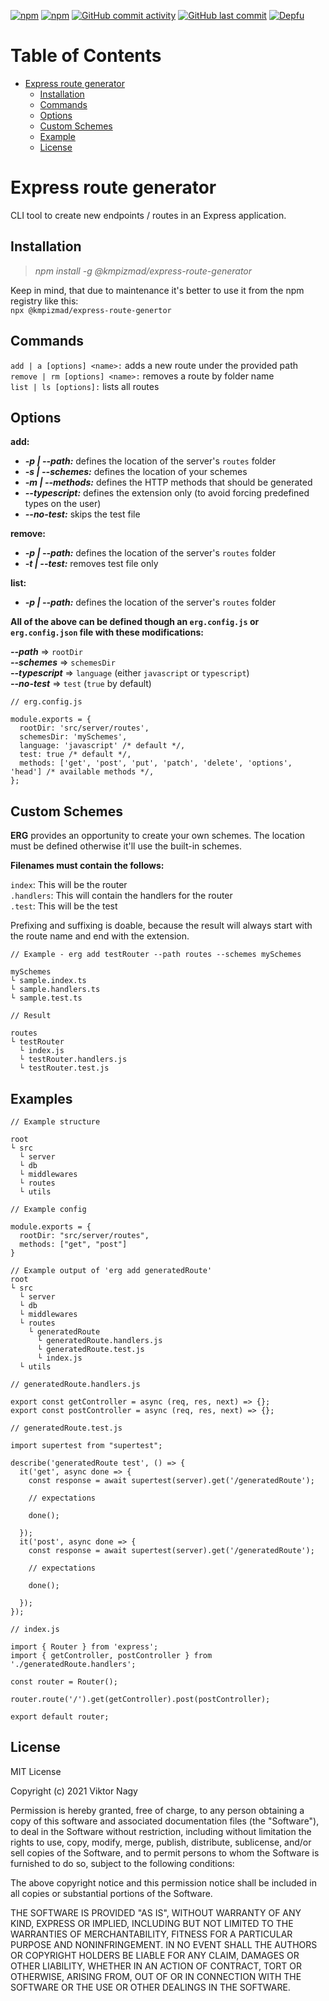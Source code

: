 [![npm][npm-version]][npm-url]
[![npm][npm-downloads]][npm-url]
[![GitHub commit activity][github-activity]][github-url]
[![GitHub last commit][github-last-commit]][github-url]
[![Depfu][depfu-updates]][depfu-url]

# Table of Contents

- [Express route generator](#express-route-generator)
  - [Installation](#installation)
  - [Commands](#commands)
  - [Options](#options)
  - [Custom Schemes](#custom-schemes)
  - [Example](#example)
  - [License](#license)

# Express route generator

CLI tool to create new endpoints / routes in an Express application.

## Installation

> _npm install -g @kmpizmad/express-route-generator_

Keep in mind, that due to maintenance it's better to use it from the npm registry like this:<br/>
`npx @kmpizmad/express-route-genertor`

## Commands

`add | a [options] <name>:` adds a new route under the provided path<br />
`remove | rm [options] <name>:` removes a route by folder name<br />
`list | ls [options]:` lists all routes

## Options

**add:**<br />

- **_-p | --path:_** defines the location of the server's `routes` folder
- **_-s | --schemes:_** defines the location of your schemes
- **_-m | --methods:_** defines the HTTP methods that should be generated
- **_--typescript:_** defines the extension only (to avoid forcing predefined types on the user)
- **_--no-test:_** skips the test file

**remove:**<br />

- **_-p | --path:_** defines the location of the server's `routes` folder
- **_-t | --test:_** removes test file only

**list:**

- **_-p | --path:_** defines the location of the server's `routes` folder

**All of the above can be defined though an `erg.config.js` or `erg.config.json` file with these modifications:**

**_--path_** => `rootDir`<br />
**_--schemes_** => `schemesDir`<br />
**_--typescript_** => `language` (either `javascript` or `typescript`)<br />
**_--no-test_** => `test` (`true` by default)

```
// erg.config.js

module.exports = {
  rootDir: 'src/server/routes',
  schemesDir: 'mySchemes',
  language: 'javascript' /* default */,
  test: true /* default */,
  methods: ['get', 'post', 'put', 'patch', 'delete', 'options', 'head'] /* available methods */,
};
```

## Custom Schemes

**ERG** provides an opportunity to create your own schemes. The location must be defined otherwise it'll use the built-in schemes.

**Filenames must contain the follows:**

`index`: This will be the router<br />
`.handlers`: This will contain the handlers for the router<br />
`.test`: This will be the test

Prefixing and suffixing is doable, because the result will always start with the route name and end with the extension.

```
// Example - erg add testRouter --path routes --schemes mySchemes

mySchemes
└ sample.index.ts
└ sample.handlers.ts
└ sample.test.ts
```

```
// Result

routes
└ testRouter
  └ index.js
  └ testRouter.handlers.js
  └ testRouter.test.js
```

## Examples

```
// Example structure

root
└ src
  └ server
  └ db
  └ middlewares
  └ routes
  └ utils
```

```
// Example config

module.exports = {
  rootDir: "src/server/routes",
  methods: ["get", "post"]
}
```

```
// Example output of 'erg add generatedRoute'
root
└ src
  └ server
  └ db
  └ middlewares
  └ routes
    └ generatedRoute
      └ generatedRoute.handlers.js
      └ generatedRoute.test.js
      └ index.js
  └ utils
```

```
// generatedRoute.handlers.js

export const getController = async (req, res, next) => {};
export const postController = async (req, res, next) => {};
```

```
// generatedRoute.test.js

import supertest from "supertest";

describe('generatedRoute test', () => {
  it('get', async done => {
    const response = await supertest(server).get('/generatedRoute');

    // expectations

    done();

  });
  it('post', async done => {
    const response = await supertest(server).get('/generatedRoute');

    // expectations

    done();

  });
});
```

```
// index.js

import { Router } from 'express';
import { getController, postController } from './generatedRoute.handlers';

const router = Router();

router.route('/').get(getController).post(postController);

export default router;
```

## License

MIT License

Copyright (c) 2021 Viktor Nagy

Permission is hereby granted, free of charge, to any person obtaining a copy
of this software and associated documentation files (the "Software"), to deal
in the Software without restriction, including without limitation the rights
to use, copy, modify, merge, publish, distribute, sublicense, and/or sell
copies of the Software, and to permit persons to whom the Software is
furnished to do so, subject to the following conditions:

The above copyright notice and this permission notice shall be included in all
copies or substantial portions of the Software.

THE SOFTWARE IS PROVIDED "AS IS", WITHOUT WARRANTY OF ANY KIND, EXPRESS OR
IMPLIED, INCLUDING BUT NOT LIMITED TO THE WARRANTIES OF MERCHANTABILITY,
FITNESS FOR A PARTICULAR PURPOSE AND NONINFRINGEMENT. IN NO EVENT SHALL THE
AUTHORS OR COPYRIGHT HOLDERS BE LIABLE FOR ANY CLAIM, DAMAGES OR OTHER
LIABILITY, WHETHER IN AN ACTION OF CONTRACT, TORT OR OTHERWISE, ARISING FROM,
OUT OF OR IN CONNECTION WITH THE SOFTWARE OR THE USE OR OTHER DEALINGS IN THE
SOFTWARE.

[npm-url]: https://www.npmjs.com/package/@kmpizmad/express-route-generator
[npm-version]: https://img.shields.io/npm/v/@kmpizmad/express-route-generator?color=success&logo=npm
[npm-downloads]: https://img.shields.io/npm/dm/@kmpizmad/express-route-generator?color=critical&logo=npm
[github-url]: https://github.com/kmpizmad/express-route-generator
[github-activity]: https://img.shields.io/github/commit-activity/m/kmpizmad/express-route-generator?color=informational&logo=GitHub
[github-last-commit]: https://img.shields.io/github/last-commit/kmpizmad/express-route-generator?color=orange&logo=GitHub
[depfu-url]: https://depfu.com/orgs/github/kmpizmad
[depfu-updates]: https://img.shields.io/depfu/kmpizmad/express-route-generator?color=yellow&logo=Depfu
